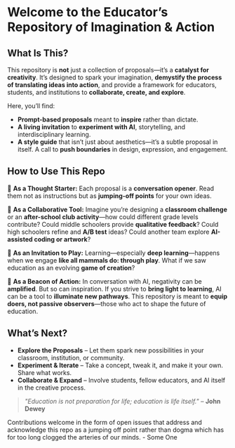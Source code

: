 # **Welcome to the Educator’s Repository of Imagination & Action**

## **What Is This?**
This repository is **not** just a collection of proposals—it’s a **catalyst for creativity**. It’s designed to spark your imagination, **demystify the process of translating ideas into action**, and provide a framework for educators, students, and institutions to **collaborate, create, and explore**.  

Here, you’ll find:  
- **Prompt-based proposals** meant to **inspire** rather than dictate.  
- **A living invitation** to **experiment with AI**, storytelling, and interdisciplinary learning.  
- **A style guide** that isn’t just about aesthetics—it’s a subtle proposal in itself. A call to **push boundaries** in design, expression, and engagement.  

## **How to Use This Repo**
🔹 **As a Thought Starter:** Each proposal is a **conversation opener**. Read them not as instructions but as **jumping-off points** for your own ideas.  

🔹 **As a Collaborative Tool:** Imagine you’re designing a **classroom challenge** or an **after-school club activity**—how could different grade levels contribute? Could middle schoolers provide **qualitative feedback**? Could high schoolers refine and **A/B test** ideas? Could another team explore **AI-assisted coding or artwork**?  

🔹 **As an Invitation to Play:** Learning—especially **deep learning**—happens when we engage **like all mammals do: through play**. What if we saw education as an evolving **game of creation**?  

🔹 **As a Beacon of Action:** In conversation with AI, negativity can be **amplified**. But so can inspiration. If you strive to **bring light to learning**, AI can be a tool to **illuminate new pathways**. This repository is meant to **equip doers, not passive observers**—those who act to shape the future of education.  

## **What’s Next?**
- **Explore the Proposals** – Let them spark new possibilities in your classroom, institution, or community.  
- **Experiment & Iterate** – Take a concept, tweak it, and make it your own. Share what works.  
- **Collaborate & Expand** – Involve students, fellow educators, and AI itself in the creative process.  

> *"Education is not preparation for life; education is life itself."* – **John Dewey**

Contributions welcome in the form of open issues that address and acknowledge this repo as a jumping off point rather than dogma which has for too long clogged the arteries of our minds. - Some One